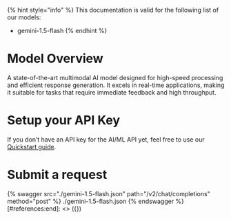 [#references:start]: <> ({ "template": "openapi" })
{% hint style="info" %}
This documentation is valid for the following list of our models:
* gemini-1.5-flash
{% endhint %}

# Model Overview
A state-of-the-art multimodal AI model designed for high-speed processing and efficient response generation. It excels in real-time applications, making it suitable for tasks that require immediate feedback and high throughput.

# Setup your API Key
If you don’t have an API key for the AI/ML API yet, feel free to use our [Quickstart guide](https://docs.aimlapi.com/quickstart/setting-up).

# Submit a request
{% swagger src="./gemini-1.5-flash.json" path="/v2/chat/completions" method="post" %}
./gemini-1.5-flash.json
{% endswagger %}
[#references:end]: <> ({})